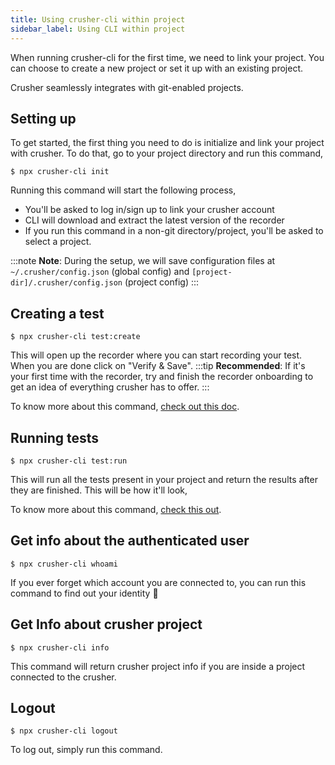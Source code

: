 ```yaml
---
title: Using crusher-cli within project
sidebar_label: Using CLI within project
---
```


<head>
  <title>Basic usage | Maintain a Global Configuration File</title>
  <meta
    name="description"
    content="Crusher.dev"
  />
</head>

When running crusher-cli for the first time, we need to link your project. You can choose to create a new project or set it up with an existing project.

Crusher seamlessly integrates with git-enabled projects.

## Setting up

To get started, the first thing you need to do is initialize and link your project with crusher.  To do that, go to your project directory and run this command,

```shell
$ npx crusher-cli init
```

Running this command will start the following process,

- You&#39;ll be asked to log in/sign up to link your crusher account
- CLI will download and extract the latest version of the recorder
-  If you run this command in a non-git directory/project, you&#39;ll be asked to select a project.

:::note **Note**:
During the setup, we will save configuration files at `~/.crusher/config.json` (global config) and `[project-dir]/.crusher/config.json` (project config)
:::

## Creating a test

```shell
$ npx crusher-cli test:create
```

This will open up the recorder where you can start recording your test. When you are done click on &quot;Verify &amp; Save&quot;.
:::tip **Recommended**:
If it&#39;s your first time with the recorder, try and finish the recorder onboarding to get an idea of everything crusher has to offer.
:::

To know more about this command, [check out this doc](https://docs.crusher.dev/cli/commands#testCreate).

## Running tests

```shell
$ npx crusher-cli test:run
```

This will run all the tests present in your project and return the results after they are finished. This will be how it&#39;ll look,

<!-- ![](https://static.slab.com/prod/uploads/v5vh9nsq/posts/images/Lr8n5UpSdXw51x3C8zrfpxn1.png) -->

To know more about this command, [check this out](https://docs.crusher.dev/cli/commands#testRun).

## Get info about the authenticated user

```shell
$ npx crusher-cli whoami
```

If you ever forget which account you are connected to, you can run this command to find out your identity 🤔

## Get Info about crusher project

```shell
$ npx crusher-cli info
```

This command will return crusher project info if you are inside a project connected to the crusher.

## Logout

```shell
$ npx crusher-cli logout
```

To log out, simply run this command.